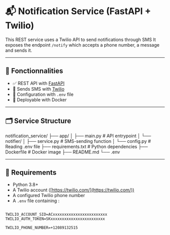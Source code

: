 # 📬 Notification Service (FastAPI + Twilio)

This REST service uses a Twilio API to send notifications through SMS
It exposes the endpoint `/notify` which accepts a phone number, a message and sends it.

---

## 🚀 Fonctionnalities

- ✅ REST API with [FastAPI](https://fastapi.tiangolo.com/)
- 📲 Sends SMS with [Twilio](https://www.twilio.com/)
- 🔐 Configuration with `.env` file
- 🐳 Deployable with Docker

---

## 🗂️ Service Structure

notification_service/
├── app/
│ ├── main.py # API entrypoint
│ └── notifier/
│   ├── service.py # SMS-sending function
│   └── config.py # Reading .env file
├── requirements.txt # Python dependencies
├── Dockerfile # Docker image
├── README.md
└── .env

---

## 🔧 Requirements

- Python 3.8+
- A Twilio account ([https://twilio.com/](https://twilio.com/))
- A configured Twilio phone number
- A `.env` file containing :

```env

TWILIO_ACCOUNT_SID=ACxxxxxxxxxxxxxxxxxxxxxxxx
TWILIO_AUTH_TOKEN=SKxxxxxxxxxxxxxxxxxxxxxxxx

TWILIO_PHONE_NUMBER=+12089132515
